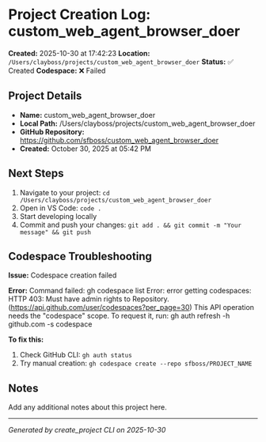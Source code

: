 # Project Creation Log: custom_web_agent_browser_doer

**Created:** 2025-10-30 at 17:42:23
**Location:** `/Users/clayboss/projects/custom_web_agent_browser_doer`
**Status:** ✅ Created
**Codespace:** ❌ Failed

## Project Details

- **Name:** custom_web_agent_browser_doer
- **Local Path:** /Users/clayboss/projects/custom_web_agent_browser_doer
- **GitHub Repository:** https://github.com/sfboss/custom_web_agent_browser_doer
- **Created:** October 30, 2025 at 05:42 PM

## Next Steps

1. Navigate to your project: `cd /Users/clayboss/projects/custom_web_agent_browser_doer`
2. Open in VS Code: `code .`
3. Start developing locally
4. Commit and push your changes: `git add . && git commit -m "Your message" && git push`


## Codespace Troubleshooting

**Issue:** Codespace creation failed

**Error:** Command failed: gh codespace list
Error: error getting codespaces: HTTP 403: Must have admin rights to Repository. (https://api.github.com/user/codespaces?per_page=30)
This API operation needs the "codespace" scope. To request it, run:  gh auth refresh -h github.com -s codespace

**To fix this:**
1. Check GitHub CLI: `gh auth status`
2. Try manual creation: `gh codespace create --repo sfboss/PROJECT_NAME`


## Notes

Add any additional notes about this project here.

---

*Generated by create_project CLI on 2025-10-30*
